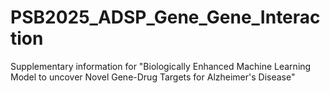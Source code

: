 # PSB2025_ADSP_Gene_Gene_Interaction

Supplementary information for "Biologically Enhanced Machine Learning Model to uncover Novel Gene-Drug Targets for Alzheimer's Disease"
